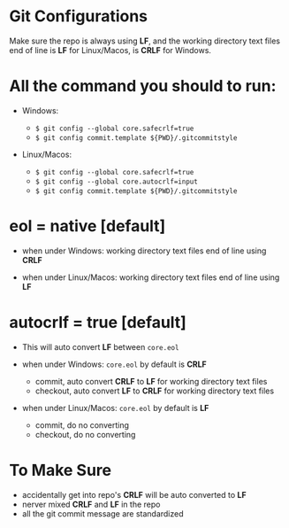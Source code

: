 # Git Configurations

Make sure the repo is always using **LF**, and the working directory text files end of line
is **LF** for Linux/Macos, is **CRLF** for Windows.

# All the command you should to run:

- Windows:
  - ```$ git config --global core.safecrlf=true```
  - ```$ git config commit.template ${PWD}/.gitcommitstyle```

- Linux/Macos:
  - ```$ git config --global core.safecrlf=true```
  - ```$ git config --global core.autocrlf=input```
  - ```$ git config commit.template ${PWD}/.gitcommitstyle```

# eol = native      [default]

- when under Windows:
  working directory text files end of line using **CRLF**

- when under Linux/Macos:
  working directory text files end of line using **LF**

# autocrlf = true   [default]

- This will auto convert **LF** between ```core.eol```
- when under Windows: ```core.eol``` by default is **CRLF**
  - commit, auto convert **CRLF** to **LF** for working directory text files
  - checkout, auto convert **LF** to **CRLF** for working directory text files

- when under Linux/Macos: ```core.eol``` by default is **LF**
  - commit, do no converting
  - checkout, do no converting

# To Make Sure
  - accidentally get into repo's **CRLF** will be auto converted to **LF**
  - nerver mixed **CRLF** and **LF** in the repo
  - all the git commit message are standardized

